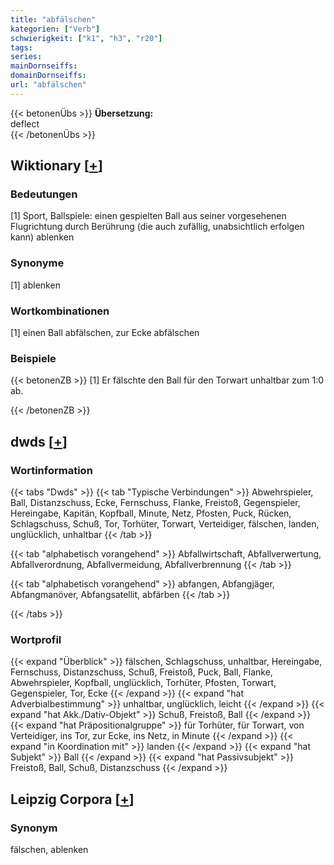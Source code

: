 ```yaml
---
title: "abfälschen"
kategorien: ["Verb"]
schwierigkeit: ["k1", "h3", "r20"]
tags:
series:
mainDornseiffs:
domainDornseiffs:
url: "abfälschen"
---
```


{{< betonenÜbs >}}
**Übersetzung:**  
deflect  
{{< /betonenÜbs >}}

## Wiktionary [[+](https://de.wiktionary.org/wiki/abfälschen)]

### Bedeutungen
[1] Sport, Ballspiele: einen gespielten Ball aus seiner vorgesehenen Flugrichtung durch Berührung (die auch zufällig, unabsichtlich erfolgen kann) ablenken  

### Synonyme
[1] ablenken  

### Wortkombinationen
[1] einen Ball abfälschen, zur Ecke abfälschen  

### Beispiele
{{< betonenZB >}}
[1] Er fälschte den Ball für den Torwart unhaltbar zum 1:0 ab.  

{{< /betonenZB >}}


## dwds [[+](https://www.dwds.de/wb/abfälschen)]

### Wortinformation
{{< tabs "Dwds" >}}
{{< tab "Typische Verbindungen" >}}
Abwehrspieler, Ball, Distanzschuss, Ecke, Fernschuss, Flanke, Freistoß, Gegenspieler, Hereingabe, Kapitän, Kopfball, Minute, Netz, Pfosten, Puck, Rücken, Schlagschuss, Schuß, Tor, Torhüter, Torwart, Verteidiger, fälschen, landen, unglücklich, unhaltbar
{{< /tab >}}

{{< tab "alphabetisch vorangehend" >}}
Abfallwirtschaft, Abfallverwertung, Abfallverordnung, Abfallvermeidung, Abfallverbrennung
{{< /tab >}}

{{< tab "alphabetisch vorangehend" >}}
abfangen, Abfangjäger, Abfangmanöver, Abfangsatellit, abfärben
{{< /tab >}}

{{< /tabs >}}

### Wortprofil
{{< expand "Überblick" >}} fälschen, Schlagschuss, unhaltbar, Hereingabe, Fernschuss, Distanzschuss, Schuß, Freistoß, Puck, Ball, Flanke, Abwehrspieler, Kopfball, unglücklich, Torhüter, Pfosten, Torwart, Gegenspieler, Tor, Ecke {{< /expand >}}
{{< expand "hat Adverbialbestimmung" >}} unhaltbar, unglücklich, leicht {{< /expand >}}
{{< expand "hat Akk./Dativ-Objekt" >}} Schuß, Freistoß, Ball {{< /expand >}}
{{< expand "hat Präpositionalgruppe" >}} für Torhüter, für Torwart, von Verteidiger, ins Tor, zur Ecke, ins Netz, in Minute {{< /expand >}}
{{< expand "in Koordination mit" >}} landen {{< /expand >}}
{{< expand "hat Subjekt" >}} Ball {{< /expand >}}
{{< expand "hat Passivsubjekt" >}} Freistoß, Ball, Schuß, Distanzschuss {{< /expand >}}

## Leipzig Corpora [[+](https://corpora.uni-leipzig.de/en/res?word=abfälschen&corpusId=deu_newscrawl-public_2018)]


### Synonym
fälschen, ablenken

